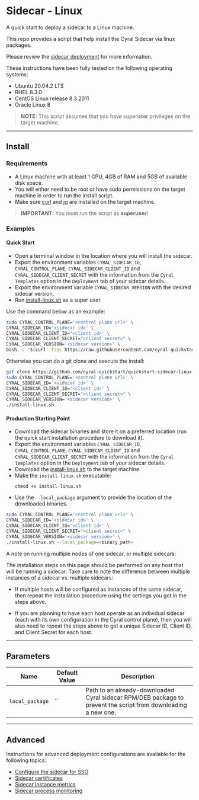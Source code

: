 # Sidecar - Linux

A quick start to deploy a sidecar to a Linux machine.

This repo provides a script that help install the Cyral Sidecar via linux packages.

Please review the [sidecar deployment](https://cyral.com/docs/sidecars/deployment)
for more information.

These instructions have been fully tested on the following operating systems:
- Ubuntu 20.04.2 LTS
- RHEL 8.3.0
- CentOS Linux release 8.3.2011
- Oracle Linux 8

> **NOTE:** This script assumes that you have superuser privileges on the target machine.

---

## Install

### Requirements

* A Linux machine with at least 1 CPU, 4GB of RAM and 5GB of available disk space.
* You will either need to be root or have sudo permissions on the target machine in order to run the install script.
* Make sure [curl](https://curl.se/download.html) and [jq](https://stedolan.github.io/jq/download/) are 
installed on the target machine.

> **IMPORTANT:** You must run the script as **superuser**!

### Examples

#### Quick Start

* Open a terminal window in the location where you will install the sidecar.
* Export the environment variables `CYRAL_SIDECAR_ID`, `CYRAL_CONTROL_PLANE`, 
`CYRAL_SIDECAR_CLIENT_ID` and `CYRAL_SIDECAR_CLIENT_SECRET` with the information 
from the `Cyral Templates` option in the `Deployment` tab of your sidecar details.
* Export the environment variable `CYRAL_SIDECAR_VERSION` with the desired sidecar
version.
* Run [install-linux.sh](https://github.com/cyral-quickstart/quickstart-sidecar-linux/blob/v0.1.0/install-linux.sh) as a super user.

Use the command below as an example:

```bash
sudo CYRAL_CONTROL_PLANE='<control plane url>' \
CYRAL_SIDECAR_ID='<sidecar id>' \
CYRAL_SIDECAR_CLIENT_ID='<client id>' \
CYRAL_SIDECAR_CLIENT_SECRET="<client secret>" \
CYRAL_SIDECAR_VERSION='<sidecar version>' \
bash -c "$(curl -fsSL https://raw.githubusercontent.com/cyral-quickstart/quickstart-sidecar-linux/main/install-linux.sh)"
```

Otherwise you can do a git clone and execute the install:

```bash
git clone https://github.com/cyral-quickstart/quickstart-sidecar-linux.git
sudo CYRAL_CONTROL_PLANE='<control plane url>' \
CYRAL_SIDECAR_ID='<sidecar id>' \
CYRAL_SIDECAR_CLIENT_ID='<client id>' \
CYRAL_SIDECAR_CLIENT_SECRET="<client secret>" \
CYRAL_SIDECAR_VERSION='<sidecar version>' \
./install-linux.sh
```

#### Production Starting Point

* Download the sidecar binaries and store it on a preferred location (run the quick start installation
procedure to download it).
* Export the environment variables `CYRAL_SIDECAR_ID`, `CYRAL_CONTROL_PLANE`, 
`CYRAL_SIDECAR_CLIENT_ID` and `CYRAL_SIDECAR_CLIENT_SECRET` with the information 
from the `Cyral Templates` option in the `Deployment` tab of your sidecar details.
* Download the [install-linux.sh](https://github.com/cyral-quickstart/quickstart-sidecar-linux/blob/v0.1.0/install-linux.sh)
to the target machine.
* Make the `install-linux.sh` executable:
   ```
   chmod +x install-linux.sh
   ```
* Use the `--local_package` argument to provide the location of the downloaded binaries.


```bash
sudo CYRAL_CONTROL_PLANE='<control plane url>' \
CYRAL_SIDECAR_ID='<sidecar id>' \
CYRAL_SIDECAR_CLIENT_ID='<client id>' \
CYRAL_SIDECAR_CLIENT_SECRET="<client secret>" \
CYRAL_SIDECAR_VERSION='<sidecar version>' \
./install-linux.sh --local_package=<binary_path>
```

A note on running multiple nodes of one sidecar, or multiple sidecars:

The installation steps on this page should be performed on any host
that will be running a sidecar. Take care to note the difference
between multiple instances of a sidecar vs. multiple sidecars:

- If multiple hosts will be configured as instances of the same
  sidecar, then repeat the installation procedure using the settings
  you got in the steps above.

- If you are planning to have each host operate as an individual
  sidecar (each with its own configuration in the Cyral control
  plane), then you will also need to repeat the steps above to get a
  unique Sidecar ID, Client ID, and Client Secret for each host.

---

## Parameters

| Name            | Default Value | Description                                                                                                   |
| --------------- | ------------- | ------------------------------------------------------------------------------------------------------------- |
| `local_package` | ``            | Path to an already-downloaded Cyral sidecar RPM/DEB package to prevent the script from downloading a new one. |

---

## Advanced

Instructions for advanced deployment configurations are available for the following topics:

* [Configure the sidecar for SSO](./docs/sso.md)
* [Sidecar certificates](./docs/certificates.md)
* [Sidecar instance metrics](./docs/metrics.md)
* [Sidecar process monitoring](./docs/process-monitoring.md)
